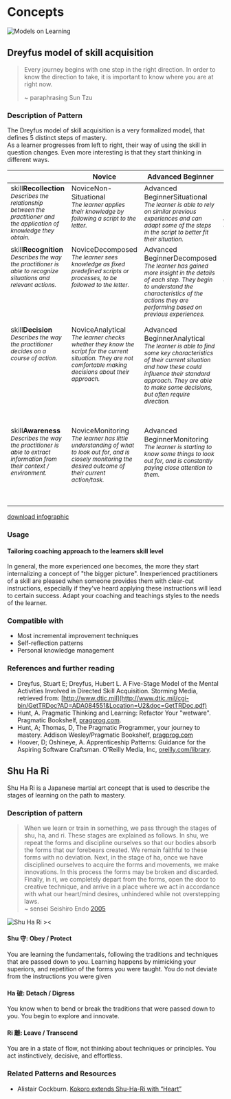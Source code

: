 # Concepts


![Models on Learning](./learning_models.jpg)


## Dreyfus model of skill acquisition

> Every journey begins with one step in the right direction. In order to know the direction to take, it is important to know where you are at right now.
>
> ~ paraphrasing Sun Tzu

### Description of Pattern

The Dreyfus model of skill acquisition is a very formalized model, that defines 5 distinct steps of mastery.  
As a learner progresses from left to right, their way of using the skill in question changes.
Even more interesting is that they start thinking in different ways.

<style>
table td {
    vertical-align: top;
}

table th:first-of-type {
    width: 15%;
}
table th:nth-of-type(2) {
    width: 17%;
}
table th:nth-of-type(3) {
    width: 17%;
}
table th:nth-of-type(4) {
    width: 17%;
}
table th:nth-of-type(5) {
    width: 17%;
}
table th:nth-of-type(6) {
    width: 17%;
}

table em {
  font-size: 0.85rem;
}

@media
only screen and (max-width: 760px),
(min-device-width: 768px) and (max-device-width: 1024px) {
table th:first-of-type {
    width: 100%;
}
    td:nth-of-type(1):before { content: "skill"; }
	td:nth-of-type(2):before { content: "Novice"; }
	td:nth-of-type(3):before { content: "Advanced Beginner"; }
	td:nth-of-type(4):before { content: "Competence"; }
	td:nth-of-type(5):before { content: "Proficient"; }
	td:nth-of-type(6):before { content: "Expert"; }
}
</style>

|                                                                                                                             | Novice                                                                                                                                                         | Advanced Beginner                                                                                                                                                                                                             | Competence                                                                                                                                                                 | Proficient                                                                                                                                                                                                                        | Expert                                                                                                                                                                                                                                                     |
|-----------------------------------------------------------------------------------------------------------------------------|----------------------------------------------------------------------------------------------------------------------------------------------------------------|-------------------------------------------------------------------------------------------------------------------------------------------------------------------------------------------------------------------------------|----------------------------------------------------------------------------------------------------------------------------------------------------------------------------|-----------------------------------------------------------------------------------------------------------------------------------------------------------------------------------------------------------------------------------|------------------------------------------------------------------------------------------------------------------------------------------------------------------------------------------------------------------------------------------------------------|
| **Recollection** <br /> _Describes the relationship between the practitioner and the application of knowledge they obtain._ | Non-Situational <br /> _The learner applies their knowledge by following a script to the letter._                                                              | Situational <br /> _The learner is able to rely on similar previous experiences and can adapt some of the steps in the script to better fit their situation._                                                                 | Situational <br /> _Rather than relying on a single script, the learner can choose their approach from a variety of possible procedures._                                  | Situational <br /> _The learner is guided by the principles rather than scripts._                                                                                                                                                 | Situational <br /> _The learner no longer relies on adhering to rules or principles, but can adapt their knowledge to the situation at hand._                                                                                                              |
| **Recognition** <br /> _Describes the way the practitioner is able to recognize situations and relevant actions._           | Decomposed <br /> _The learner sees knowledge as fixed predefined scripts or processes, to be followed to the letter._                                         | Decomposed <br /> _The learner has gained more insight in the details of each step. They begin to understand the characteristics of the actions they are performing based on previous experiences._                           | Holistic <br /> _The learner has insight in the larger goals behind the different actions in the process. They are able to adapt their approach to the current situation._ | Holistic <br /> _The learner has a profound insight in the goals behind each step in the process, and how they interact. They see the higher-level guiding principles. They are able to spot deviations from the normal pattern._ | Holistic <br /> _The learner has a very profound understanding of the subject area, and are able to see situations as a whole._                                                                                                                            |
| **Decision** <br /> _Describes the way the practitioner decides on a course of action._                                     | Analytical <br /> _The learner checks whether they know the script for the current situation. They are not comfortable making decisions about their approach._ | Analytical <br /> _The learner is able to find some key characteristics of their current situation and how these could influence their standard approach. They are able to make some decisions, but often require direction._ | Analytical <br /> _The learner is able to accurately assess most situations through careful inspection. Based on this assessment, they plan their approach._               | Intuitive <br /> _The learner has less need for a deep analysis of the full situation before they can decide on a plan of action. They deeply analyze only the most important situational factors._                               | Intuitive <br /> _The learner's decisions are driven mostly by their gut feeling. They are able to fluently combine their instincts and a deeper analysis of novelties. Often they find it difficult to explain exactly WHY they took a certain decision._ |
| **Awareness** <br /> _Describes the way the practitioner is able to extract information from their context / environment._  | Monitoring <br /> _The learner has little understanding of what to look out for, and is closely monitoring the desired outcome of their current action/task._  | Monitoring <br /> _The learner is starting to know some things to look out for, and is constantly paying close attention to them._                                                                                            | Monitoring <br /> _The learner knows the characteristics that have an effect on their approach and meticulously keeps track of all of them._                               | Monitoring <br /> _The learner keeps a close eye on the key characteristics of their environment. They know what to pay attention to in the given situation._                                                                     | Absorbed <br /> _The learner subconsciously takes mental note of behaviors and characteristics of their environment. They **feel** when something is going well, or when risks are on the horizon._                                                        |

[download infographic](./dreyfus.jpg)

### Usage

#### Tailoring coaching approach to the learners skill level

In general, the more experienced one becomes, the more they start internalizing a concept of "the bigger picture".
Inexperienced practitioners of a skill are pleased when someone provides them with clear-cut instructions, especially if they've heard applying these instructions will lead to certain success.
Adapt your coaching and teachings styles to the needs of the learner.

### Compatible with

- Most incremental improvement techniques
- Self-reflection patterns
- Personal knowledge management

### References and further reading

* Dreyfus, Stuart E; Dreyfus, Hubert L. A Five-Stage Model of the Mental Activities Involved in Directed Skill Acquisition. Storming Media, retrieved from:  [http://www.dtic.mil](http://www.dtic.mil/cgi-bin/GetTRDoc?AD=ADA084551&Location=U2&doc=GetTRDoc.pdf)
* Hunt, A. Pragmatic Thinking and Learning: Refactor Your "wetware". Pragmatic Bookshelf, [pragprog.com](https://pragprog.com/book/ahptl/pragmatic-thinking-and-learning).
* Hunt, A; Thomas, D, The Pragmatic Programmer, your journey to mastery. Addison Wesley/Pragmatic Bookshelf, [pragprog.com](https://pragprog.com/book/tpp20/the-pragmatic-programmer-20th-anniversary-edition)
* Hoover, D; Oshineye, A. Apprenticeship Patterns: Guidance for the Aspiring Software Craftsman. O'Reilly Media, Inc, [oreilly.com/library](https://www.oreilly.com/library/view/apprenticeship-patterns/9780596806842/ch01.html).



## Shu Ha Ri

Shu Ha Ri is a Japanese martial art concept that is used to describe the stages of learning on the path to mastery.

### Description of pattern

> When we learn or train in something, we pass through the stages of shu, ha, and ri. These stages are explained as follows. In shu, we
> repeat the forms and discipline ourselves so that our bodies absorb the forms that our forebears created. We remain faithful to these forms
> with no deviation. Next, in the stage of ha, once we have disciplined ourselves to acquire the forms and movements, we make innovations. In
> this process the forms may be broken and discarded. Finally, in ri, we completely depart from the forms, open the door to creative
> technique, and arrive in a place where we act in accordance with what our heart/mind desires, unhindered while not overstepping laws.  
> ~ sensei Seishiro
> Endo [2005](https://web.archive.org/web/20110610205348/http://homepage3.nifty.com/aikido_sakudojo/Shihan_Interview_Dou144-e.html)

![Shu Ha Ri ><](./shuhari_kanji.jpg)

#### Shu 守: Obey / Protect

You are learning the fundamentals, following the traditions and techniques that are passed down to you. Learning happens by mimicking your
superiors, and repetition of the forms you were taught. You do not deviate from the instructions you were given

#### Ha 破: Detach / Digress

You know when to bend or break the traditions that were passed down to you. You begin to explore and innovate.

#### Ri 離: Leave / Transcend

You are in a state of flow, not thinking about techniques or principles. You act instinctively, decisive, and effortless.

### Related Patterns and Resources

* Alistair Cockburn. [Kokoro extends Shu-Ha-Ri with “Heart”](https://heartofagile.com/kokoro-extends-shu-ha-ri-with-heart/) 
